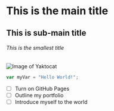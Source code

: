 # This is the main title
## This is sub-main title
###### This is the smallest title

![Image of Yaktocat](https://octodex.github.com/images/yaktocat.png)

``` javascript
var myVar = "Hello World!";
```

- [ ] Turn on GitHub Pages
- [ ] Outline my portfolio
- [ ] Introduce myself to the world
